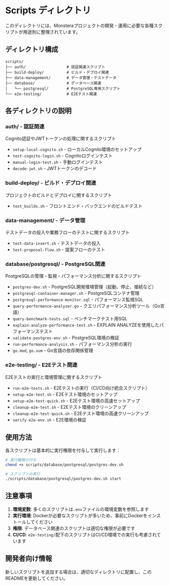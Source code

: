 # Scripts ディレクトリ

このディレクトリには、Monsteraプロジェクトの開発・運用に必要な各種スクリプトが用途別に整理されています。

## ディレクトリ構成

```
scripts/
├── auth/                  # 認証関連スクリプト
├── build-deploy/          # ビルド・デプロイ関連
├── data-management/       # データ管理・テストデータ
├── database/              # データベース関連
│   └── postgresql/        # PostgreSQL専用スクリプト
└── e2e-testing/           # E2Eテスト関連
```

## 各ディレクトリの説明

### auth/ - 認証関連
Cognito認証やJWTトークンの処理に関するスクリプト
- `setup-local-cognito.sh` - ローカルCognito環境のセットアップ
- `test-cognito-login.sh` - Cognitoログインテスト
- `manual-login-test.sh` - 手動ログインテスト
- `decode-jwt.sh` - JWTトークンのデコード

### build-deploy/ - ビルド・デプロイ関連
プロジェクトのビルドとデプロイに関するスクリプト
- `test_builds.sh` - フロントエンド・バックエンドのビルドテスト

### data-management/ - データ管理
テストデータの投入や業務フローのテストに関するスクリプト
- `test-data-insert.sh` - テストデータの投入
- `test-proposal-flow.sh` - 提案フローのテスト

### database/postgresql/ - PostgreSQL関連
PostgreSQLの管理・監視・パフォーマンス分析に関するスクリプト
- `postgres-dev.sh` - PostgreSQL開発環境管理（起動、停止、接続など）
- `postgresql-container-manager.sh` - PostgreSQLコンテナ管理
- `postgresql-performance-monitor.sql` - パフォーマンス監視SQL
- `query-performance-analyzer.go` - クエリパフォーマンス分析ツール（Go言語）
- `query-benchmark-tests.sql` - ベンチマークテスト用SQL
- `explain-analyze-performance-test.sh` - EXPLAIN ANALYZEを使用したパフォーマンステスト
- `validate-postgres-env.sh` - PostgreSQL環境の検証
- `run-performance-analysis.sh` - パフォーマンス分析の実行
- `go.mod`, `go.sum` - Go言語の依存関係管理

### e2e-testing/ - E2Eテスト関連
E2Eテストの実行と環境管理に関するスクリプト
- `run-e2e-tests.sh` - E2Eテストの実行（CI/CD向け統合スクリプト）
- `setup-e2e-test.sh` - E2Eテスト環境のセットアップ
- `setup-e2e-test-quick.sh` - E2Eテスト環境の高速セットアップ
- `cleanup-e2e-test.sh` - E2Eテスト環境のクリーンアップ
- `cleanup-e2e-test-quick.sh` - E2Eテスト環境の高速クリーンアップ
- `verify-e2e-env.sh` - E2E環境の検証

## 使用方法

各スクリプトは基本的に実行権限を付与して実行します：

```bash
# 実行権限の付与
chmod +x scripts/database/postgresql/postgres-dev.sh

# スクリプトの実行
./scripts/database/postgresql/postgres-dev.sh start
```

## 注意事項

1. **環境変数**: 多くのスクリプトは`.env`ファイルの環境変数を参照します
2. **実行環境**: Dockerが必要なスクリプトが多いため、事前にDockerをインストールしてください
3. **権限**: データベース関連のスクリプトは適切な権限が必要です
4. **CI/CD**: `e2e-testing/`配下のスクリプトはCI/CD環境での実行も考慮されています

## 開発者向け情報

新しいスクリプトを追加する場合は、適切なディレクトリに配置し、このREADMEを更新してください。